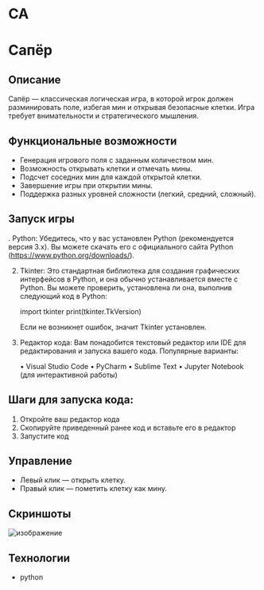 # CA
# Сапёр

## Описание
Сапёр — классическая логическая игра, в которой игрок должен разминировать поле, избегая мин и открывая безопасные клетки. Игра требует внимательности и стратегического мышления.

## Функциональные возможности
- Генерация игрового поля с заданным количеством мин.
- Возможность открывать клетки и отмечать мины.
- Подсчет соседних мин для каждой открытой клетки.
- Завершение игры при открытии мины.
- Поддержка разных уровней сложности (легкий, средний, сложный).

## Запуск игры
. Python: Убедитесь, что у вас установлен Python (рекомендуется версия 3.x). Вы можете скачать его с официального сайта Python (https://www.python.org/downloads/).

2. Tkinter: Это стандартная библиотека для создания графических интерфейсов в Python, и она обычно устанавливается вместе с Python. Вы можете проверить, установлена ли она, выполнив следующий код в Python:
   
   import tkinter
   print(tkinter.TkVersion)

   Если не возникнет ошибок, значит Tkinter установлен.

3. Редактор кода: Вам понадобится текстовый редактор или IDE для редактирования и запуска вашего кода. Популярные варианты:

   • Visual Studio Code
   • PyCharm
   • Sublime Text
   • Jupyter Notebook (для интерактивной работы)

## Шаги для запуска кода:

1. Откройте ваш редактор кода
2. Скопируйте приведенный ранее код и вставьте его в редактор
3. Запустите код

## Управление
- Левый клик — открыть клетку.
- Правый клик — пометить клетку как мину.

## Скриншоты
![изображение](https://github.com/user-attachments/assets/1aabfd8f-9e90-4f04-9d5f-ce10555c345d)

## Технологии
- python
